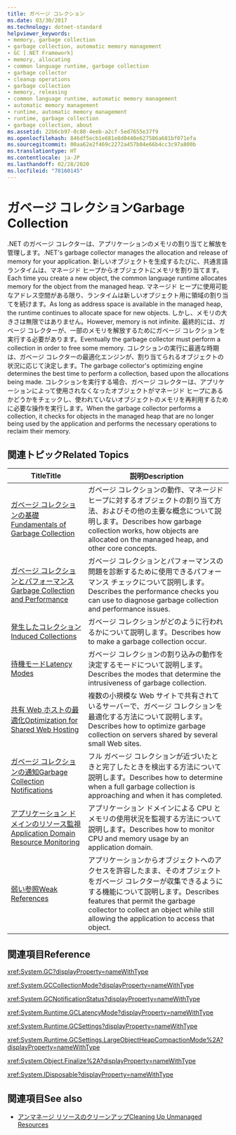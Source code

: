 ```yaml
---
title: ガベージ コレクション
ms.date: 03/30/2017
ms.technology: dotnet-standard
helpviewer_keywords:
- memory, garbage collection
- garbage collection, automatic memory management
- GC [.NET Framework]
- memory, allocating
- common language runtime, garbage collection
- garbage collector
- cleanup operations
- garbage collection
- memory, releasing
- common language runtime, automatic memory management
- automatic memory management
- runtime, automatic memory management
- runtime, garbage collection
- garbage collection, about
ms.assetid: 22b6cb97-0c80-4eeb-a2cf-5ed7655e37f9
ms.openlocfilehash: 846df5ecb1e681e8d0440e627586a681bf071efa
ms.sourcegitcommit: 00aa62e2f469c2272a457b04e66b4cc3c97a800b
ms.translationtype: HT
ms.contentlocale: ja-JP
ms.lasthandoff: 02/28/2020
ms.locfileid: "78160145"
---
```

# <a name="garbage-collection"></a><span data-ttu-id="9935e-102">ガベージ コレクション</span><span class="sxs-lookup"><span data-stu-id="9935e-102">Garbage Collection</span></span>
<span data-ttu-id="9935e-103">.NET のガベージ コレクターは、アプリケーションのメモリの割り当てと解放を管理します。</span><span class="sxs-lookup"><span data-stu-id="9935e-103">.NET's garbage collector manages the allocation and release of memory for your application.</span></span> <span data-ttu-id="9935e-104">新しいオブジェクトを生成するたびに、共通言語ランタイムは、マネージド ヒープからオブジェクトにメモリを割り当てます。</span><span class="sxs-lookup"><span data-stu-id="9935e-104">Each time you create a new object, the common language runtime allocates memory for the object from the managed heap.</span></span> <span data-ttu-id="9935e-105">マネージド ヒープに使用可能なアドレス空間がある限り、ランタイムは新しいオブジェクト用に領域の割り当てを続けます。</span><span class="sxs-lookup"><span data-stu-id="9935e-105">As long as address space is available in the managed heap, the runtime continues to allocate space for new objects.</span></span> <span data-ttu-id="9935e-106">しかし、メモリの大きさは無限ではありません。</span><span class="sxs-lookup"><span data-stu-id="9935e-106">However, memory is not infinite.</span></span> <span data-ttu-id="9935e-107">最終的には、ガベージ コレクターが、一部のメモリを解放するためにガベージ コレクションを実行する必要があります。</span><span class="sxs-lookup"><span data-stu-id="9935e-107">Eventually the garbage collector must perform a collection in order to free some memory.</span></span> <span data-ttu-id="9935e-108">コレクションの実行に最適な時期は、ガベージ コレクターの最適化エンジンが、割り当てられるオブジェクトの状況に応じて決定します。</span><span class="sxs-lookup"><span data-stu-id="9935e-108">The garbage collector's optimizing engine determines the best time to perform a collection, based upon the allocations being made.</span></span> <span data-ttu-id="9935e-109">コレクションを実行する場合、ガベージ コレクターは、アプリケーションによって使用されなくなったオブジェクトがマネージド ヒープにあるかどうかをチェックし、使われていないオブジェクトのメモリを再利用するために必要な操作を実行します。</span><span class="sxs-lookup"><span data-stu-id="9935e-109">When the garbage collector performs a collection, it checks for objects in the managed heap that are no longer being used by the application and performs the necessary operations to reclaim their memory.</span></span>  
  
<a name="related_topics"></a>
## <a name="related-topics"></a><span data-ttu-id="9935e-110">関連トピック</span><span class="sxs-lookup"><span data-stu-id="9935e-110">Related Topics</span></span>  
  
|<span data-ttu-id="9935e-111">Title</span><span class="sxs-lookup"><span data-stu-id="9935e-111">Title</span></span>|<span data-ttu-id="9935e-112">説明</span><span class="sxs-lookup"><span data-stu-id="9935e-112">Description</span></span>|  
|-----------|-----------------|  
|[<span data-ttu-id="9935e-113">ガベージ コレクションの基礎</span><span class="sxs-lookup"><span data-stu-id="9935e-113">Fundamentals of Garbage Collection</span></span>](../../../docs/standard/garbage-collection/fundamentals.md)|<span data-ttu-id="9935e-114">ガベージ コレクションの動作、マネージド ヒープに対するオブジェクトの割り当て方法、およびその他の主要な概念について説明します。</span><span class="sxs-lookup"><span data-stu-id="9935e-114">Describes how garbage collection works, how objects are allocated on the managed heap, and other core concepts.</span></span>|  
|[<span data-ttu-id="9935e-115">ガベージ コレクションとパフォーマンス</span><span class="sxs-lookup"><span data-stu-id="9935e-115">Garbage Collection and Performance</span></span>](../../../docs/standard/garbage-collection/performance.md)|<span data-ttu-id="9935e-116">ガベージ コレクションとパフォーマンスの問題を診断するために使用できるパフォーマンス チェックについて説明します。</span><span class="sxs-lookup"><span data-stu-id="9935e-116">Describes the performance checks you can use to diagnose garbage collection and performance issues.</span></span>|  
|[<span data-ttu-id="9935e-117">発生したコレクション</span><span class="sxs-lookup"><span data-stu-id="9935e-117">Induced Collections</span></span>](../../../docs/standard/garbage-collection/induced.md)|<span data-ttu-id="9935e-118">ガベージ コレクションがどのように行われるかについて説明します。</span><span class="sxs-lookup"><span data-stu-id="9935e-118">Describes how to make a garbage collection occur.</span></span>|  
|[<span data-ttu-id="9935e-119">待機モード</span><span class="sxs-lookup"><span data-stu-id="9935e-119">Latency Modes</span></span>](../../../docs/standard/garbage-collection/latency.md)|<span data-ttu-id="9935e-120">ガベージ コレクションの割り込みの動作を決定するモードについて説明します。</span><span class="sxs-lookup"><span data-stu-id="9935e-120">Describes the modes that determine the intrusiveness of garbage collection.</span></span>|  
|[<span data-ttu-id="9935e-121">共有 Web ホストの最適化</span><span class="sxs-lookup"><span data-stu-id="9935e-121">Optimization for Shared Web Hosting</span></span>](../../../docs/standard/garbage-collection/optimization-for-shared-web-hosting.md)|<span data-ttu-id="9935e-122">複数の小規模な Web サイトで共有されているサーバーで、ガベージ コレクションを最適化する方法について説明します。</span><span class="sxs-lookup"><span data-stu-id="9935e-122">Describes how to optimize garbage collection on servers shared by several small Web sites.</span></span>|  
|[<span data-ttu-id="9935e-123">ガベージ コレクションの通知</span><span class="sxs-lookup"><span data-stu-id="9935e-123">Garbage Collection Notifications</span></span>](../../../docs/standard/garbage-collection/notifications.md)|<span data-ttu-id="9935e-124">フル ガベージ コレクションが近づいたときと完了したときを検出する方法について説明します。</span><span class="sxs-lookup"><span data-stu-id="9935e-124">Describes how to determine when a full garbage collection is approaching and when it has completed.</span></span>|  
|[<span data-ttu-id="9935e-125">アプリケーション ドメインのリソース監視</span><span class="sxs-lookup"><span data-stu-id="9935e-125">Application Domain Resource Monitoring</span></span>](../../../docs/standard/garbage-collection/app-domain-resource-monitoring.md)|<span data-ttu-id="9935e-126">アプリケーション ドメインによる CPU とメモリの使用状況を監視する方法について説明します。</span><span class="sxs-lookup"><span data-stu-id="9935e-126">Describes how to monitor CPU and memory usage by an application domain.</span></span>|  
|[<span data-ttu-id="9935e-127">弱い参照</span><span class="sxs-lookup"><span data-stu-id="9935e-127">Weak References</span></span>](../../../docs/standard/garbage-collection/weak-references.md)|<span data-ttu-id="9935e-128">アプリケーションからオブジェクトへのアクセスを許容したまま、そのオブジェクトをガベージ コレクターが収集できるようにする機能について説明します。</span><span class="sxs-lookup"><span data-stu-id="9935e-128">Describes features that permit the garbage collector to collect an object while still allowing the application to access that object.</span></span>|  
  
## <a name="reference"></a><span data-ttu-id="9935e-129">関連項目</span><span class="sxs-lookup"><span data-stu-id="9935e-129">Reference</span></span>  
 <xref:System.GC?displayProperty=nameWithType>  
  
 <xref:System.GCCollectionMode?displayProperty=nameWithType>  
  
 <xref:System.GCNotificationStatus?displayProperty=nameWithType>  
  
 <xref:System.Runtime.GCLatencyMode?displayProperty=nameWithType>  
  
 <xref:System.Runtime.GCSettings?displayProperty=nameWithType>  
  
 <xref:System.Runtime.GCSettings.LargeObjectHeapCompactionMode%2A?displayProperty=nameWithType>  
  
 <xref:System.Object.Finalize%2A?displayProperty=nameWithType>  
  
 <xref:System.IDisposable?displayProperty=nameWithType>  
  
## <a name="see-also"></a><span data-ttu-id="9935e-130">関連項目</span><span class="sxs-lookup"><span data-stu-id="9935e-130">See also</span></span>

- [<span data-ttu-id="9935e-131">アンマネージ リソースのクリーンアップ</span><span class="sxs-lookup"><span data-stu-id="9935e-131">Cleaning Up Unmanaged Resources</span></span>](../../../docs/standard/garbage-collection/unmanaged.md)
